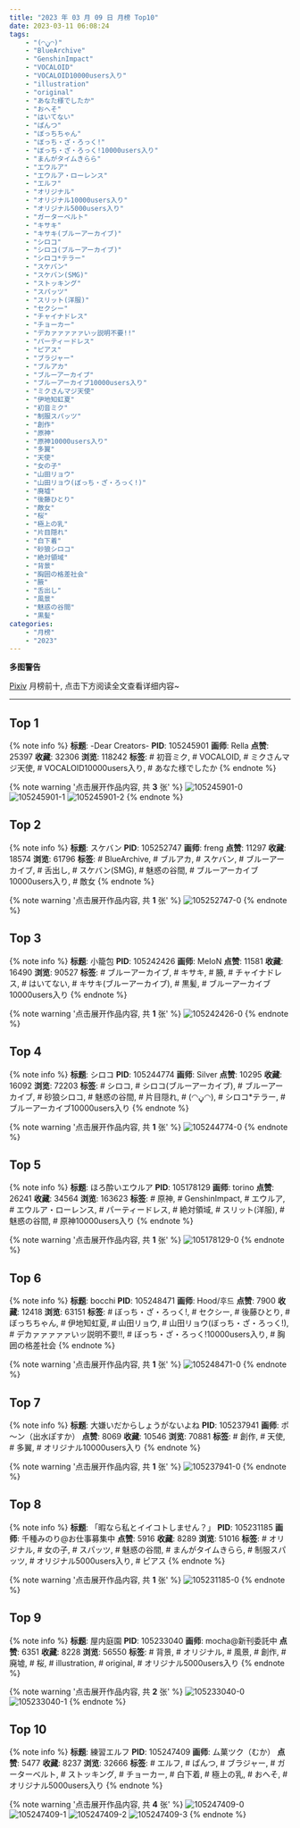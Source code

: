 ```yaml
---
title: "2023 年 03 月 09 日 月榜 Top10"
date: 2023-03-11 06:08:24
tags:
    - "(◠ڼ◠)"
    - "BlueArchive"
    - "GenshinImpact"
    - "VOCALOID"
    - "VOCALOID10000users入り"
    - "illustration"
    - "original"
    - "あなた様でしたか"
    - "おへそ"
    - "はいてない"
    - "ぱんつ"
    - "ぼっちちゃん"
    - "ぼっち・ざ・ろっく!"
    - "ぼっち・ざ・ろっく!10000users入り"
    - "まんがタイムきらら"
    - "エウルア"
    - "エウルア・ローレンス"
    - "エルフ"
    - "オリジナル"
    - "オリジナル10000users入り"
    - "オリジナル5000users入り"
    - "ガーターベルト"
    - "キサキ"
    - "キサキ(ブルーアーカイブ)"
    - "シロコ"
    - "シロコ(ブルーアーカイブ)"
    - "シロコ*テラー"
    - "スケバン"
    - "スケバン(SMG)"
    - "ストッキング"
    - "スパッツ"
    - "スリット(洋服)"
    - "セクシー"
    - "チャイナドレス"
    - "チョーカー"
    - "デカァァァァァいッ説明不要!!"
    - "パーティードレス"
    - "ピアス"
    - "ブラジャー"
    - "ブルアカ"
    - "ブルーアーカイブ"
    - "ブルーアーカイブ10000users入り"
    - "ミクさんマジ天使"
    - "伊地知虹夏"
    - "初音ミク"
    - "制服スパッツ"
    - "創作"
    - "原神"
    - "原神10000users入り"
    - "多翼"
    - "天使"
    - "女の子"
    - "山田リョウ"
    - "山田リョウ(ぼっち・ざ・ろっく!)"
    - "廃墟"
    - "後藤ひとり"
    - "敵女"
    - "桜"
    - "極上の乳"
    - "片目隠れ"
    - "白下着"
    - "砂狼シロコ"
    - "絶対領域"
    - "背景"
    - "胸囲の格差社会"
    - "腋"
    - "舌出し"
    - "風景"
    - "魅惑の谷間"
    - "黒髪"
categories:
    - "月榜"
    - "2023"
---
```


<i class="fa fa-triangle-exclamation"></i>**多图警告**<i class="fa fa-triangle-exclamation"></i>

[Pixiv](https://www.pixiv.net/) 月榜前十, 点击下方阅读全文查看详细内容~

<!-- more -->

---

## Top 1

{% note info %}
**标题**: -Dear Creators-
**PID**: 105245901 **画师**: Rella
**点赞**: 25397 **收藏**: 32306 **浏览**: 118242
**标签**: # 初音ミク, # VOCALOID, # ミクさんマジ天使, # VOCALOID10000users入り, # あなた様でしたか
{% endnote %}

{% note warning '点击展开作品内容, 共 **3** 张' %}
![105245901-0](https://i.pixiv.re/img-original/img/2023/02/10/16/39/04/105245901_p0.jpg)
![105245901-1](https://i.pixiv.re/img-original/img/2023/02/10/16/39/04/105245901_p1.jpg)
![105245901-2](https://i.pixiv.re/img-original/img/2023/02/10/16/39/04/105245901_p2.jpg)
{% endnote %}

## Top 2

{% note info %}
**标题**: スケバン
**PID**: 105252747 **画师**: freng
**点赞**: 11297 **收藏**: 18574 **浏览**: 61796
**标签**: # BlueArchive, # ブルアカ, # スケバン, # ブルーアーカイブ, # 舌出し, # スケバン(SMG), # 魅惑の谷間, # ブルーアーカイブ10000users入り, # 敵女
{% endnote %}

{% note warning '点击展开作品内容, 共 **1** 张' %}
![105252747-0](https://i.pixiv.re/img-original/img/2023/02/10/20/55/50/105252747_p0.png)
{% endnote %}

## Top 3

{% note info %}
**标题**: 小籠包
**PID**: 105242426 **画师**: MeIoN
**点赞**: 11581 **收藏**: 16490 **浏览**: 90527
**标签**: # ブルーアーカイブ, # キサキ, # 腋, # チャイナドレス, # はいてない, # キサキ(ブルーアーカイブ), # 黒髪, # ブルーアーカイブ10000users入り
{% endnote %}

{% note warning '点击展开作品内容, 共 **1** 张' %}
![105242426-0](https://i.pixiv.re/img-original/img/2023/02/10/13/35/49/105242426_p0.jpg)
{% endnote %}

## Top 4

{% note info %}
**标题**: シロコ
**PID**: 105244774 **画师**: Silver
**点赞**: 10295 **收藏**: 16092 **浏览**: 72203
**标签**: # シロコ, # シロコ(ブルーアーカイブ), # ブルーアーカイブ, # 砂狼シロコ, # 魅惑の谷間, # 片目隠れ, # (◠ڼ◠), # シロコ*テラー, # ブルーアーカイブ10000users入り
{% endnote %}

{% note warning '点击展开作品内容, 共 **1** 张' %}
![105244774-0](https://i.pixiv.re/img-original/img/2023/02/10/15/37/59/105244774_p0.jpg)
{% endnote %}

## Top 5

{% note info %}
**标题**: ほろ酔いエウルア
**PID**: 105178129 **画师**: torino
**点赞**: 26241 **收藏**: 34564 **浏览**: 163623
**标签**: # 原神, # GenshinImpact, # エウルア, # エウルア・ローレンス, # パーティードレス, # 絶対領域, # スリット(洋服), # 魅惑の谷間, # 原神10000users入り
{% endnote %}

{% note warning '点击展开作品内容, 共 **1** 张' %}
![105178129-0](https://i.pixiv.re/img-original/img/2023/02/08/00/00/29/105178129_p0.jpg)
{% endnote %}

## Top 6

{% note info %}
**标题**: bocchi
**PID**: 105248471 **画师**: Hood/후드
**点赞**: 7900 **收藏**: 12418 **浏览**: 63151
**标签**: # ぼっち・ざ・ろっく!, # セクシー, # 後藤ひとり, # ぼっちちゃん, # 伊地知虹夏, # 山田リョウ, # 山田リョウ(ぼっち・ざ・ろっく!), # デカァァァァァいッ説明不要!!, # ぼっち・ざ・ろっく!10000users入り, # 胸囲の格差社会
{% endnote %}

{% note warning '点击展开作品内容, 共 **1** 张' %}
![105248471-0](https://i.pixiv.re/img-original/img/2023/02/10/18/28/13/105248471_p0.png)
{% endnote %}

## Top 7

{% note info %}
**标题**: 大嫌いだからしょうがないよね
**PID**: 105237941 **画师**: ポ～ン（出水ぽすか）
**点赞**: 8069 **收藏**: 10546 **浏览**: 70881
**标签**: # 創作, # 天使, # 多翼, # オリジナル10000users入り
{% endnote %}

{% note warning '点击展开作品内容, 共 **1** 张' %}
![105237941-0](https://i.pixiv.re/img-original/img/2023/02/10/07/30/01/105237941_p0.jpg)
{% endnote %}

## Top 8

{% note info %}
**标题**: 「暇なら私とイイコトしません？」
**PID**: 105231185 **画师**: 千種みのり@お仕事募集中
**点赞**: 5916 **收藏**: 8289 **浏览**: 51016
**标签**: # オリジナル, # 女の子, # スパッツ, # 魅惑の谷間, # まんがタイムきらら, # 制服スパッツ, # オリジナル5000users入り, # ピアス
{% endnote %}

{% note warning '点击展开作品内容, 共 **1** 张' %}
![105231185-0](https://i.pixiv.re/img-original/img/2023/02/10/00/03/31/105231185_p0.jpg)
{% endnote %}

## Top 9

{% note info %}
**标题**: 屋内庭園
**PID**: 105233040 **画师**: mocha@新刊委託中
**点赞**: 6351 **收藏**: 8228 **浏览**: 56550
**标签**: # 背景, # オリジナル, # 風景, # 創作, # 廃墟, # 桜, # illustration, # original, # オリジナル5000users入り
{% endnote %}

{% note warning '点击展开作品内容, 共 **2** 张' %}
![105233040-0](https://i.pixiv.re/img-original/img/2023/02/10/01/00/57/105233040_p0.png)
![105233040-1](https://i.pixiv.re/img-original/img/2023/02/10/01/00/57/105233040_p1.png)
{% endnote %}

## Top 10

{% note info %}
**标题**: 練習エルフ
**PID**: 105247409 **画师**: ム菓ツク（むか）
**点赞**: 5477 **收藏**: 8237 **浏览**: 32666
**标签**: # エルフ, # ぱんつ, # ブラジャー, # ガーターベルト, # ストッキング, # チョーカー, # 白下着, # 極上の乳, # おへそ, # オリジナル5000users入り
{% endnote %}

{% note warning '点击展开作品内容, 共 **4** 张' %}
![105247409-0](https://i.pixiv.re/img-original/img/2023/02/10/23/18/28/105247409_p0.jpg)
![105247409-1](https://i.pixiv.re/img-original/img/2023/02/10/23/18/28/105247409_p1.jpg)
![105247409-2](https://i.pixiv.re/img-original/img/2023/02/10/23/18/28/105247409_p2.jpg)
![105247409-3](https://i.pixiv.re/img-original/img/2023/02/10/23/18/28/105247409_p3.jpg)
{% endnote %}
